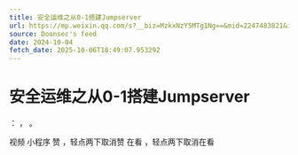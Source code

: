 ```yaml
---
title: 安全运维之从0-1搭建Jumpserver
url: https://mp.weixin.qq.com/s?__biz=MzkxNzY5MTg1Ng==&mid=2247483821&idx=1&sn=3a1a436282d845ef514fa9ba84b064d8
source: Doonsec's feed
date: 2024-10-04
fetch_date: 2025-10-06T18:49:07.953292
---
```


# 安全运维之从0-1搭建Jumpserver

：
，
。

视频
小程序
赞
，轻点两下取消赞
在看
，轻点两下取消在看